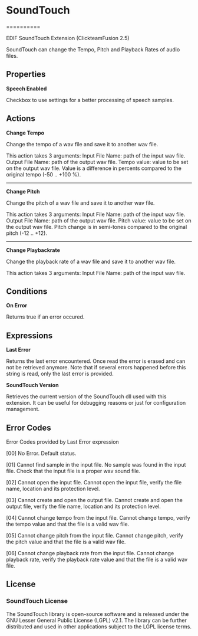 # SoundTouch
==========

EDIF SoundTouch Extension (ClickteamFusion 2.5)

SoundTouch can change the Tempo, Pitch and Playback Rates of audio files.

## Properties

**Speech Enabled**

Checkbox to use settings for a better processing of speech samples.

## Actions

**Change Tempo** 

Change the tempo of a wav file and save it to another wav file.

This action takes 3 arguments:
Input File Name: path of the input wav file.
Output File Name: path of the output wav file.
Tempo value: value to be set on the output wav file. Value is a difference in percents compared to the original tempo (-50 .. +100 %). 

----------

**Change Pitch**

Change the pitch of a wav file and save it to another wav file. 

This action takes 3 arguments:
Input File Name: path of the input wav file.
Output File Name: path of the output wav file.
Pitch value: value to be set on the output wav file. Pitch change is in semi-tones compared to the original pitch (-12 .. +12). 

----------

**Change Playbackrate** 

Change the playback rate of a wav file and save it to another wav file.

This action takes 3 arguments:
Input File Name: path of the input wav file.

## Conditions

**On Error**

Returns true if an error occured.

## Expressions

**Last Error**

Returns the last error encountered. Once read the error is erased and can not be retrieved anymore.
Note that if several errors happened before this string is read, only the last error is provided.

**SoundTouch Version**

Retrieves the current version of the SoundTouch dll used with this extension. It can be useful for debugging reasons or just for configuration management.

## Error Codes

Error Codes provided by Last Error expression

[00] No Error.
Default status.
 
[01] Cannot find sample in the input file.
No sample was found in the input file. Check that the input file is a proper wav sound file.
 
[02] Cannot open the input file.
Cannot open the input file, verify the file name, location and its protection level.

[03] Cannot create and open the output file.
Cannot create and open the output file, verify the file name, location and its protection level.

[04] Cannot change tempo from the input file.
Cannot change tempo, verify the tempo value and that the file is a valid wav file.

[05] Cannot change pitch from the input file.
Cannot change pitch, verify the pitch value and that the file is a valid wav file.

[06] Cannot change playback rate from the input file.
Cannot change playback rate, verify the playback rate value and that the file is a valid wav file.

## License

### SoundTouch License

The SoundTouch library is open-source software and is released under the GNU Lesser General Public License (LGPL) v2.1. The library can be further distributed and used in other applications subject to the LGPL license terms.
